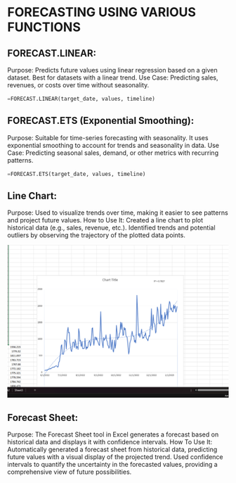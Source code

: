# FORECASTING USING VARIOUS FUNCTIONS


## FORECAST.LINEAR:

Purpose: Predicts future values using linear regression based on a given dataset. Best for datasets with a linear trend.
Use Case: Predicting sales, revenues, or costs over time without seasonality.
```python
=FORECAST.LINEAR(target_date, values, timeline)
```


## FORECAST.ETS (Exponential Smoothing):

Purpose: Suitable for time-series forecasting with seasonality. It uses exponential smoothing to account for trends and seasonality in data.
Use Case: Predicting seasonal sales, demand, or other metrics with recurring patterns.
```python
=FORECAST.ETS(target_date, values, timeline)
```

## Line Chart:
Purpose: Used to visualize trends over time, making it easier to see patterns and project future values.
How to Use It:
Created a line chart to plot historical data (e.g., sales, revenue, etc.).
Identified trends and potential outliers by observing the trajectory of the plotted data points.

![Solution image](https://github.com/LakshyaChauhan/Forecasting/blob/main/forecasting/assets/line_chart.png)

## Forecast Sheet:
Purpose: The Forecast Sheet tool in Excel generates a forecast based on historical data and displays it with confidence intervals.
How To Use It:
Automatically generated a forecast sheet from historical data, predicting future values with a visual display of the projected trend.
Used confidence intervals to quantify the uncertainty in the forecasted values, providing a comprehensive view of future possibilities.
